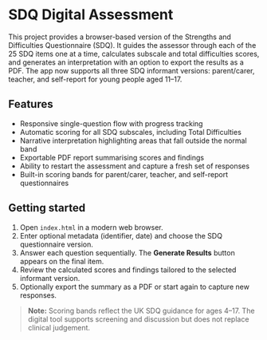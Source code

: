 # SDQ Digital Assessment

This project provides a browser-based version of the Strengths and Difficulties Questionnaire (SDQ).
It guides the assessor through each of the 25 SDQ items one at a time, calculates subscale and total
difficulties scores, and generates an interpretation with an option to export the results as a PDF.
The app now supports all three SDQ informant versions: parent/carer, teacher, and self-report for
young people aged 11–17.

## Features

- Responsive single-question flow with progress tracking
- Automatic scoring for all SDQ subscales, including Total Difficulties
- Narrative interpretation highlighting areas that fall outside the normal band
- Exportable PDF report summarising scores and findings
- Ability to restart the assessment and capture a fresh set of responses
- Built-in scoring bands for parent/carer, teacher, and self-report questionnaires

## Getting started

1. Open `index.html` in a modern web browser.
2. Enter optional metadata (identifier, date) and choose the SDQ questionnaire version.
3. Answer each question sequentially. The **Generate Results** button appears on the final item.
4. Review the calculated scores and findings tailored to the selected informant version.
5. Optionally export the summary as a PDF or start again to capture new responses.

> **Note:** Scoring bands reflect the UK SDQ guidance for ages 4–17. The digital tool supports
screening and discussion but does not replace clinical judgement.
